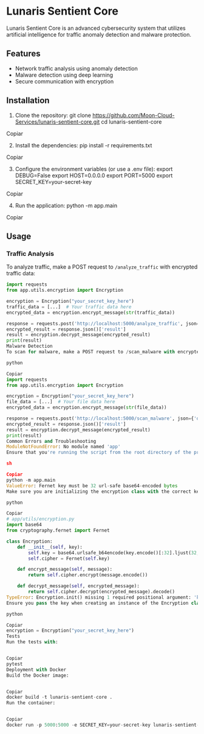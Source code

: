 # Lunaris Sentient Core

Lunaris Sentient Core is an advanced cybersecurity system that utilizes artificial intelligence for traffic anomaly detection and malware protection.

## Features

- Network traffic analysis using anomaly detection
- Malware detection using deep learning
- Secure communication with encryption

## Installation

1. Clone the repository:
git clone https://github.com/Moon-Cloud-Services/lunaris-sentient-core.git cd lunaris-sentient-core


Copiar

2. Install the dependencies:
pip install -r requirements.txt


Copiar

3. Configure the environment variables (or use a .env file):
export DEBUG=False export HOST=0.0.0.0 export PORT=5000 export SECRET_KEY=your-secret-key


Copiar

4. Run the application:
python -m app.main


Copiar

## Usage

### Traffic Analysis

To analyze traffic, make a POST request to `/analyze_traffic` with encrypted traffic data:

```python
import requests
from app.utils.encryption import Encryption

encryption = Encryption("your_secret_key_here")
traffic_data = [...]  # Your traffic data here
encrypted_data = encryption.encrypt_message(str(traffic_data))

response = requests.post('http://localhost:5000/analyze_traffic', json={'data': encrypted_data})
encrypted_result = response.json()['result']
result = encryption.decrypt_message(encrypted_result)
print(result)
Malware Detection
To scan for malware, make a POST request to /scan_malware with encrypted file data:

python

Copiar
import requests
from app.utils.encryption import Encryption

encryption = Encryption("your_secret_key_here")
file_data = [...]  # Your file data here
encrypted_data = encryption.encrypt_message(str(file_data))

response = requests.post('http://localhost:5000/scan_malware', json={'data': encrypted_data})
encrypted_result = response.json()['result']
result = encryption.decrypt_message(encrypted_result)
print(result)
Common Errors and Troubleshooting
ModuleNotFoundError: No module named 'app'
Ensure that you're running the script from the root directory of the project and that your PYTHONPATH is set correctly:

sh

Copiar
python -m app.main
ValueError: Fernet key must be 32 url-safe base64-encoded bytes
Make sure you are initializing the encryption class with the correct key:

python

Copiar
# app/utils/encryption.py
import base64
from cryptography.fernet import Fernet

class Encryption:
    def __init__(self, key):
        self.key = base64.urlsafe_b64encode(key.encode()[:32].ljust(32, b'\0'))
        self.cipher = Fernet(self.key)

    def encrypt_message(self, message):
        return self.cipher.encrypt(message.encode())

    def decrypt_message(self, encrypted_message):
        return self.cipher.decrypt(encrypted_message).decode()
TypeError: Encryption.init() missing 1 required positional argument: 'key'
Ensure you pass the key when creating an instance of the Encryption class:

python

Copiar
encryption = Encryption("your_secret_key_here")
Tests
Run the tests with:


Copiar
pytest
Deployment with Docker
Build the Docker image:


Copiar
docker build -t lunaris-sentient-core .
Run the container:


Copiar
docker run -p 5000:5000 -e SECRET_KEY=your-secret-key lunaris-sentient-core
